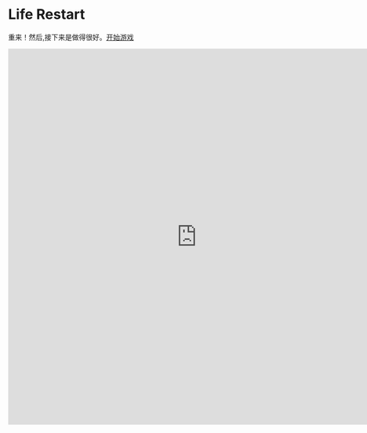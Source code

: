 # Life Restart

重来！然后,接下来是做得很好。[开始游戏](view/index.html)

<iframe src="https://c-ssl.duitang.com/uploads/item/201806/19/20180619193103_m8TWd.thumb.1000_0.jpeg" width="767" height="767" allowtransparency="true" frameborder="0" sandbox="allow-popups allow-popups-to-escape-sandbox allow-same-origin allow-scripts"></iframe>

